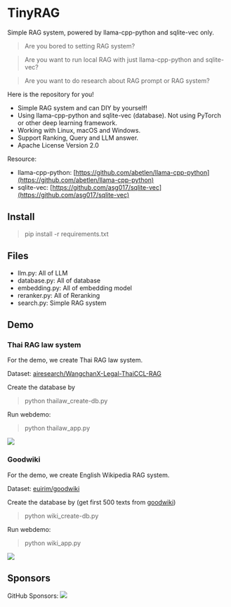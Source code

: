 # TinyRAG

Simple RAG system, powered by llama-cpp-python and sqlite-vec only.


> Are you bored to setting RAG system?

> Are you want to run local RAG with just llama-cpp-python and sqlite-vec?

> Are you want to do research about RAG prompt or RAG system?

Here is the repository for you!

- Simple RAG system and can DIY by yourself!
- Using llama-cpp-python and sqlite-vec (database). Not using PyTorch or other deep learning framework.
- Working with Linux, macOS and Windows.
- Support Ranking, Query and LLM answer.
- Apache License Version 2.0

Resource:

- llama-cpp-python: [https://github.com/abetlen/llama-cpp-python](https://github.com/abetlen/llama-cpp-python)
- sqlite-vec: [https://github.com/asg017/sqlite-vec](https://github.com/asg017/sqlite-vec)

## Install

> pip install -r requirements.txt

## Files

- llm.py: All of LLM
- database.py: All of database
- embedding.py: All of embedding model
- reranker.py: All of Reranking
- search.py: Simple RAG system

## Demo

### Thai RAG law system

For the demo, we create Thai RAG law system.

Dataset: [airesearch/WangchanX-Legal-ThaiCCL-RAG](https://huggingface.co/datasets/airesearch/WangchanX-Legal-ThaiCCL-RAG)

Create the database by

> python thailaw_create-db.py

Run webdemo:

> python thailaw_app.py

![](https://i.imgur.com/mJxmemo.png)

### Goodwiki

For the demo, we create English Wikipedia RAG system.

Dataset: [euirim/goodwiki](https://huggingface.co/datasets/euirim/goodwiki)

Create the database by (get first 500 texts from [goodwiki](https://huggingface.co/datasets/euirim/goodwiki))

> python wiki_create-db.py

Run webdemo:

> python wiki_app.py

![](https://i.imgur.com/TSaHbUi.png)

## Sponsors

GitHub Sponsors: [![](https://img.shields.io/static/v1?label=Sponsor&message=%E2%9D%A4&logo=GitHub&link=https://github.com/sponsors/wannaphong/)](https://github.com/sponsors/wannaphong/)
